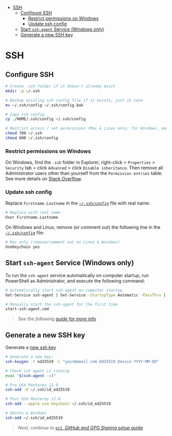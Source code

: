 
- [SSH](#ssh)
  - [Configure SSH](#configure-ssh)
    - [Restrict permissions on Windows](#restrict-permissions-on-windows)
    - [Update ssh config](#update-ssh-config)
  - [Start `ssh-agent` Service (Windows only)](#start-ssh-agent-service-windows-only)
  - [Generate a new SSH key](#generate-a-new-ssh-key)

# SSH

## Configure SSH
```bash
# Create .ssh folder if it doesn't already exist
mkdir -p ~/.ssh

# Backup existing ssh config file if it exists, just in case
mv ~/.ssh/config ~/.ssh/config.bak

# Copy ssh config
cp ./HOME/.ssh/config ~/.ssh/config

# Restrict access / set permissions (Mac & Linux only; for Windows, see below)
chmod 700 ~/.ssh
chmod 600 ~/.ssh/config
```

### Restrict permissions on Windows

On Windows, find the `.ssh` folder in Explorer, right-click > `Properties` > `Security` tab > click `Advanced` > click `Disable inheritance`. Then remove all Administrator users other than yourself from the `Permission entries` table. See more details on [Stack Overflow](https://stackoverflow.com/a/58275268/192331).

### Update ssh config

Replace `Firstname.Lastname` in the [`~/.ssh/config`](~/.ssh/config) file with real name:

```bash
# Replace with real name
User Firstname.Lastname
```

On Windows and Linux, remove (or comment out) the following line in the [`~/.ssh/config`](~/.ssh/config) file:

```bash
# Mac only (remove/comment out on Linux & Windows)
UseKeychain yes
```

## Start `ssh-agent` Service (Windows only)

To run the `ssh-agent` service automatically on computer startup, run PowerShell as Administrator, and execute the following command:

```bash
# Automatically start ssh-agent on computer startup
Get-Service ssh-agent | Set-Service -StartupType Automatic -PassThru | Start-Service

# Manually start the ssh-agent for the first time
start-ssh-agent.cmd
```

> *See the following [guide for more info](https://interworks.com/blog/2021/09/15/setting-up-ssh-agent-in-windows-for-passwordless-git-authentication/)*


## Generate a new SSH key

Generate a [new ssh key](https://docs.github.com/en/authentication/connecting-to-github-with-ssh/generating-a-new-ssh-key-and-adding-it-to-the-ssh-agent)

```bash
# Generate a new key:
ssh-keygen -t ed25519 -C "your@email.com ED25519 Device YYYY-MM-DD"

# Check ssh agent is running
eval "$(ssh-agent -s)"

# Pre OSX Monterey 12.0
ssh-add -K ~/.ssh/id_ed25519

# Post OSX Monterey 12.0
ssh-add --apple-use-keychain ~/.ssh/id_ed25519

# Ubuntu & Windows
ssh-add ~/.ssh/id_ed25519
```

> *Next, continue to [`git`, GitHub and GPG Signing setup guide](./git.md)*